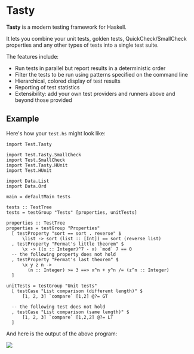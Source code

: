 # Tasty

**Tasty** is a modern testing framework for Haskell.

It lets you combine your unit tests, golden tests, QuickCheck/SmallCheck
properties and any other types of tests into a single test suite.

The features include:

* Run tests in parallel but report results in a deterministic order
* Filter the tests to be run using patterns specified on the command line
* Hierarchical, colored display of test results
* Reporting of test statistics
* Extensibility: add your own test providers and runners above and beyond those
  provided

## Example

Here's how your `test.hs` might look like:

    import Test.Tasty

    import Test.Tasty.SmallCheck
    import Test.SmallCheck
    import Test.Tasty.HUnit
    import Test.HUnit

    import Data.List
    import Data.Ord

    main = defaultMain tests

    tests :: TestTree
    tests = testGroup "Tests" [properties, unitTests]

    properties :: TestTree
    properties = testGroup "Properties"
      [ testProperty "sort == sort . reverse" $
          \list -> sort (list :: [Int]) == sort (reverse list)
      , testProperty "Fermat's little theorem" $
          \x -> ((x :: Integer)^7 - x) `mod` 7 == 0
      -- the following property does not hold
      , testProperty "Fermat's last theorem" $
          \x y z n ->
            (n :: Integer) >= 3 ==> x^n + y^n /= (z^n :: Integer)
      ]

    unitTests = testGroup "Unit tests"
      [ testCase "List comparison (different length)" $
          [1, 2, 3] `compare` [1,2] @?= GT

      -- the following test does not hold
      , testCase "List comparison (same length)" $
          [1, 2, 3] `compare` [1,2,2] @?= LT
      ]

And here is the output of the above program:


![](http://ro-che.info/img/tasty.png)
